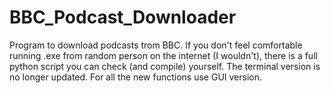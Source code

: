 # BBC_Podcast_Downloader
Program to download podcasts trom BBC. If you don't feel comfortable running .exe from random person on the internet (I wouldn't), there is a full python script you can check (and compile) yourself.
The terminal version is no longer updated. For all the new functions use GUI version.
